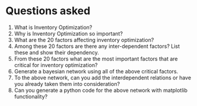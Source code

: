 # Questions asked

1. What is Inventory Optimization?
2. Why is Inventory Optimization so important?
3. What are the 20 factors affecting inventory optimization?
4. Among these 20 factors are there any inter-dependent factors? List these and show their dependency.
5. From these 20 factors what are the most important factors that are critical for inventory optimization?
6. Generate a bayesian network using all of the above critical factors.
7. To the above network, can you add the interdependent relations or have you already taken them into consideration? 
8. Can you generate a python code for the above network with matplotlib functionality?
